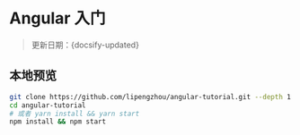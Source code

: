 # Angular 入门

> 更新日期：{docsify-updated}

## 本地预览

```bash
git clone https://github.com/lipengzhou/angular-tutorial.git --depth 1
cd angular-tutorial
# 或者 yarn install && yarn start
npm install && npm start
```
